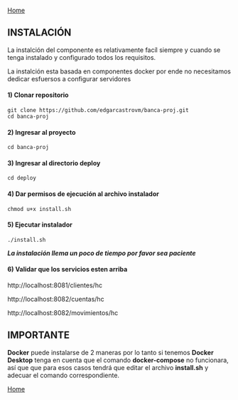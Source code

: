 [Home](../README.md)
## INSTALACIÓN

La instalción del componente es relativamente facíl siempre y cuando se tenga instalado y configurado todos los requisitos.

La instalción esta basada en componentes docker por ende no necesitamos dedicar esfuersos a configurar servidores

#### 1) Clonar repositorio
```shell
git clone https://github.com/edgarcastrovm/banca-proj.git
cd banca-proj
```

#### 2) Ingresar al proyecto
```shell
cd banca-proj
```

#### 3) Ingresar al directorio deploy

```shell
cd deploy
```

#### 4) Dar permisos de ejecución al archivo instalador
```shell
chmod u+x install.sh
```
#### 5) Ejecutar instalador

```shell
./install.sh
```
***La instalación llema un poco de tiempo por favor sea paciente***


#### 6) Validar que los servicios esten arriba

http://localhost:8081/clientes/hc

http://localhost:8082/cuentas/hc

http://localhost:8082/movimientos/hc

## IMPORTANTE
**Docker** puede instalarse de 2 maneras por lo tanto si tenemos **Docker Desktop** tenga en cuenta que el comando **docker-compose** no funcionara, así que que para esos casos tendrá
que editar el archivo **install.sh** y adecuar el comando correspondiente.

[Home](../README.md)